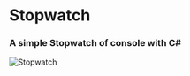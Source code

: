 # Stopwatch
### A simple Stopwatch of console with C# 

![Stopwatch](https://user-images.githubusercontent.com/73839667/170608611-d478b633-9710-4161-b9b7-50d60616a863.gif) 
